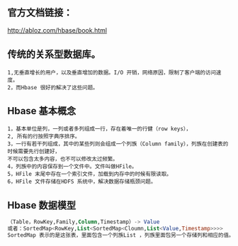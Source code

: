 ## 官方文档链接：
http://abloz.com/hbase/book.html 

## 传统的关系型数据库。
```
1,无垂直增长的用户，以及垂直增加的数据。I/O 开销，网络原因，限制了客户端的访问速度。
2，而Hbase 很好的解决了这些问题。
```
## Hbase 基本概念
```
1，基本单位是列，一列或者多列组成一行，存在着唯一的行健（row keys），
2, 所有的行按照字典序排序。
3，一行有若干列组成，其中的某些列则会组成一个列族（Column family），列族在创建表的时候需要先行创建好，
不可以包含太多内容，也不可以修改太过频繁。
4，列族中的内容保存到一个文件中。文件叫做HFile。
5，HFile 末尾中存在一个索引文件，加载到内存中的时候有限读取。
6，HFile 文件存储在HDFS 系统中，解决数据存储瓶颈问题。
```

## Hbase 数据模型
```sql
（Table，RowKey,Family,Column,Timestamp）-> Value
或者：SortedMap<RowKey,List<SortedMap<Cloumn,List<Value,Timestamp>>>>
SortedMap 表示的是这张表，里面包含一个列族List ，列族里面包另一个存储列和相应的值。
```
